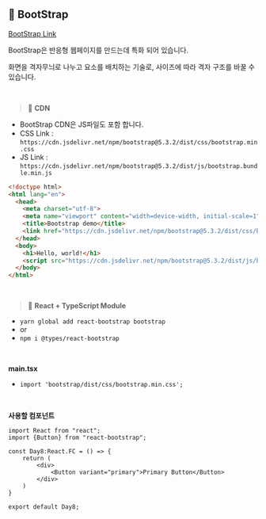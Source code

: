 ## 📘 BootStrap

[BootStrap Link](https://getbootstrap.com/docs/5.1/layout/grid/)

BootStrap은 반응형 웹페이지를 만드는데 특화 되어 있습니다.

화면을 격자무늬로 나누고 요소를 배치하는 기술로, 사이즈에 따라 격자 구조를 바꿀 수 있습니다.

<br>

> 🚩 **CDN**

- BootStrap CDN은 JS파일도 포함 합니다.
- CSS Link : `https://cdn.jsdelivr.net/npm/bootstrap@5.3.2/dist/css/bootstrap.min.css`
- JS Link : `https://cdn.jsdelivr.net/npm/bootstrap@5.3.2/dist/js/bootstrap.bundle.min.js`

```html
<!doctype html>
<html lang="en">
  <head>
    <meta charset="utf-8">
    <meta name="viewport" content="width=device-width, initial-scale=1">
    <title>Bootstrap demo</title>
    <link href="https://cdn.jsdelivr.net/npm/bootstrap@5.3.2/dist/css/bootstrap.min.css" rel="stylesheet" integrity="sha384-T3c6CoIi6uLrA9TneNEoa7RxnatzjcDSCmG1MXxSR1GAsXEV/Dwwykc2MPK8M2HN" crossorigin="anonymous">
  </head>
  <body>
    <h1>Hello, world!</h1>
    <script src="https://cdn.jsdelivr.net/npm/bootstrap@5.3.2/dist/js/bootstrap.bundle.min.js" integrity="sha384-C6RzsynM9kWDrMNeT87bh95OGNyZPhcTNXj1NW7RuBCsyN/o0jlpcV8Qyq46cDfL" crossorigin="anonymous"></script>
  </body>
</html>
```

<br>

> 🚩 **React + TypeScript Module**

- `yarn global add react-bootstrap bootstrap`
- or
- `npm i @types/react-bootstrap`

<br>

**main.tsx**

- `import 'bootstrap/dist/css/bootstrap.min.css';`

<br>

**사용할 컴포넌트**

```tsx
import React from "react";  
import {Button} from "react-bootstrap";  
  
const Day8:React.FC = () => {  
    return (  
        <div>  
            <Button variant="primary">Primary Button</Button>  
        </div>  
    )  
}  
  
export default Day8;
```
